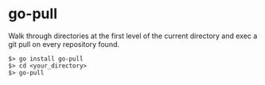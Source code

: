 # go-pull

Walk through directories at the first level of the current directory and
exec a git pull on every repository found.

```
$> go install go-pull
$> cd <your_directory>
$> go-pull
```

